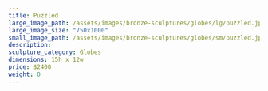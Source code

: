 ```yaml
---
title: Puzzled
large_image_path: /assets/images/bronze-sculptures/globes/lg/puzzled.jpg
large_image_size: "750x1000"
small_image_path: /assets/images/bronze-sculptures/globes/sm/puzzled.jpg
description:
sculpture_category: Globes
dimensions: 15h x 12w
price: $2400
weight: 0
---
```

